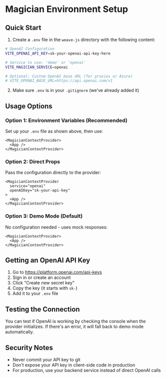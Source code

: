 # Magician Environment Setup

## Quick Start

1. Create a `.env` file in the `weave-js` directory with the following content:

```bash
# OpenAI Configuration
VITE_OPENAI_API_KEY=sk-your-openai-api-key-here

# Service to use: 'demo' or 'openai'
VITE_MAGICIAN_SERVICE=openai

# Optional: Custom OpenAI base URL (for proxies or Azure)
# VITE_OPENAI_BASE_URL=https://api.openai.com/v1
```

2. Make sure `.env` is in your `.gitignore` (we've already added it)

## Usage Options

### Option 1: Environment Variables (Recommended)
Set up your `.env` file as shown above, then use:

```tsx
<MagicianContextProvider>
  <App />
</MagicianContextProvider>
```

### Option 2: Direct Props
Pass the configuration directly to the provider:

```tsx
<MagicianContextProvider 
  service="openai"
  openAIKey="sk-your-api-key"
>
  <App />
</MagicianContextProvider>
```

### Option 3: Demo Mode (Default)
No configuration needed - uses mock responses:

```tsx
<MagicianContextProvider>
  <App />
</MagicianContextProvider>
```

## Getting an OpenAI API Key

1. Go to https://platform.openai.com/api-keys
2. Sign in or create an account
3. Click "Create new secret key"
4. Copy the key (it starts with `sk-`)
5. Add it to your `.env` file

## Testing the Connection

You can test if OpenAI is working by checking the console when the provider initializes. If there's an error, it will fall back to demo mode automatically.

## Security Notes

- Never commit your API key to git
- Don't expose your API key in client-side code in production
- For production, use your backend service instead of direct OpenAI calls 